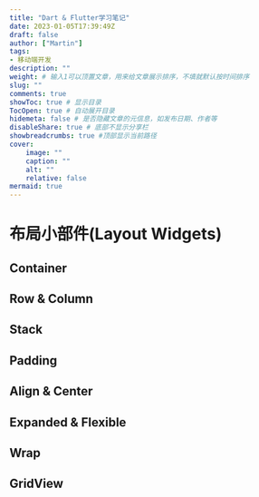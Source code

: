 ```yaml
---
title: "Dart & Flutter学习笔记"
date: 2023-01-05T17:39:49Z
draft: false
author: ["Martin"]
tags: 
- 移动端开发
description: ""
weight: # 输入1可以顶置文章，用来给文章展示排序，不填就默认按时间排序
slug: ""
comments: true
showToc: true # 显示目录
TocOpen: true # 自动展开目录
hidemeta: false # 是否隐藏文章的元信息，如发布日期、作者等
disableShare: true # 底部不显示分享栏
showbreadcrumbs: true #顶部显示当前路径
cover:
    image: ""
    caption: ""
    alt: ""
    relative: false
mermaid: true
---
```

# 布局小部件(Layout Widgets)
## Container
## Row & Column
## Stack
## Padding
## Align & Center
## Expanded & Flexible
## Wrap
## GridView

